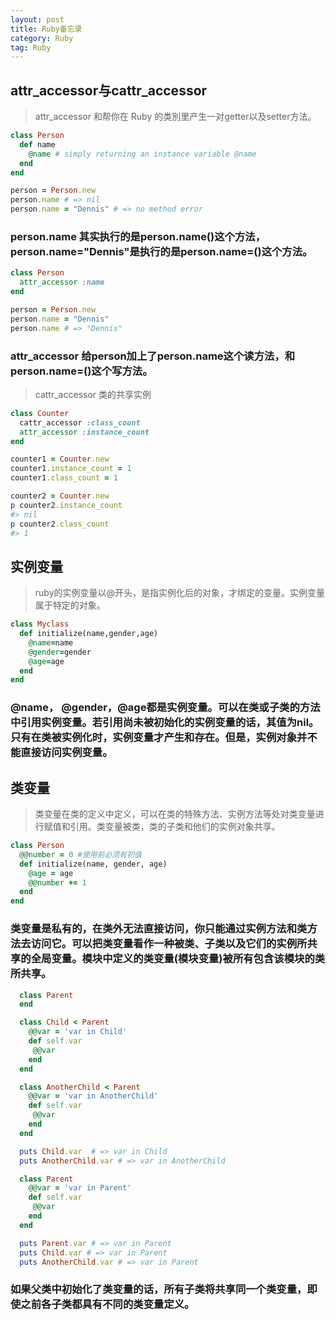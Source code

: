 ```yaml
---
layout: post
title: Ruby备忘录
category: Ruby
tag: Ruby
---
```


## attr_accessor与cattr_accessor

> attr_accessor 和帮你在 Ruby 的类別里产生一对getter以及setter方法。

```ruby
class Person
  def name
    @name # simply returning an instance variable @name
  end
end

person = Person.new
person.name # => nil
person.name = "Dennis" # => no method error
```

### person.name 其实执行的是person.name()这个方法，person.name="Dennis"是执行的是person.name=()这个方法。

```ruby
class Person
  attr_accessor :name
end

person = Person.new
person.name = "Dennis"
person.name # => "Dennis"
```

### attr_accessor 给person加上了person.name这个读方法，和person.name=()这个写方法。

> cattr_accessor 类的共享实例

```ruby
class Counter
  cattr_accessor :class_count
  attr_accessor :instance_count
end

counter1 = Counter.new
counter1.instance_count = 1
counter1.class_count = 1

counter2 = Counter.new
p counter2.instance_count
#> nil
p counter2.class_count
#> 1
```

## 实例变量

> ruby的实例变量以@开头，是指实例化后的对象，才绑定的变量。实例变量属于特定的对象。

```ruby
class Myclass
  def initialize(name,gender,age)
    @name=name
    @gender=gender
    @age=age
  end
end
```

### @name， @gender，@age都是实例变量。可以在类或子类的方法中引用实例变量。若引用尚未被初始化的实例变量的话，其值为nil。只有在类被实例化时，实例变量才产生和存在。但是，实例对象并不能直接访问实例变量。

## 类变量

> 类变量在类的定义中定义，可以在类的特殊方法、实例方法等处对类变量进行赋值和引用。类变量被类，类的子类和他们的实例对象共享。

```ruby
class Person
  @@number = 0 #使用前必须有初值
  def initialize(name, gender, age)
    @age = age
    @@number += 1
  end
end
```

### 类变量是私有的，在类外无法直接访问，你只能通过实例方法和类方法去访问它。可以把类变量看作一种被类、子类以及它们的实例所共享的全局变量。模块中定义的类变量(模块变量)被所有包含该模块的类所共享。

```ruby
  class Parent
  end

  class Child < Parent
    @@var = 'var in Child'
    def self.var
     @@var
    end
  end

  class AnotherChild < Parent
    @@var = 'var in AnotherChild'
    def self.var
     @@var
    end
  end

  puts Child.var  # => var in Child
  puts AnotherChild.var # => var in AnotherChild

  class Parent
    @@var = 'var in Parent'
    def self.var
     @@var
    end
  end

  puts Parent.var # => var in Parent
  puts Child.var # => var in Parent
  puts AnotherChild.var # => var in Parent
```
### 如果父类中初始化了类变量的话，所有子类将共享同一个类变量，即使之前各子类都具有不同的类变量定义。
